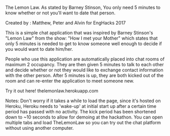 The Lemon Law. As stated by Barney Stinson, You only need 5 minutes to know whether or not you'll want to date that person.

Created by : Matthew, Peter and Alvin for EngHacks 2017

This is a simple chat application that was inspired by Barney Stinson's "Lemon Law" from the show: "How I met your Mother" which states that only 5 minutes is needed to get to know someone well enough to decide if you would want to date him/her.   


People who use this application are automatically placed into chat rooms of maximum 2 occupancy. They are then given
5 minutes to talk to each other and decide whether or not they would like to exchange contact information with the other person. After 5 minutes
is up, they are both kicked out of the room and can re-enter the application to meet someone new. 


Try it out here! 
thelemonlaw.herokuapp.com

Notes:
Don't worry if it takes a while to load the page, since it's hosted on Heroku, Heroku needs to 'wake-up' at initial start up after a certain time period has passed with no activity.
The kick period has been shortened down to ~10 seconds to allow for demoing at the hackathon.
You can open multiple tabs and load TheLemonLaw so you can try out the chat platform without using another computer.
